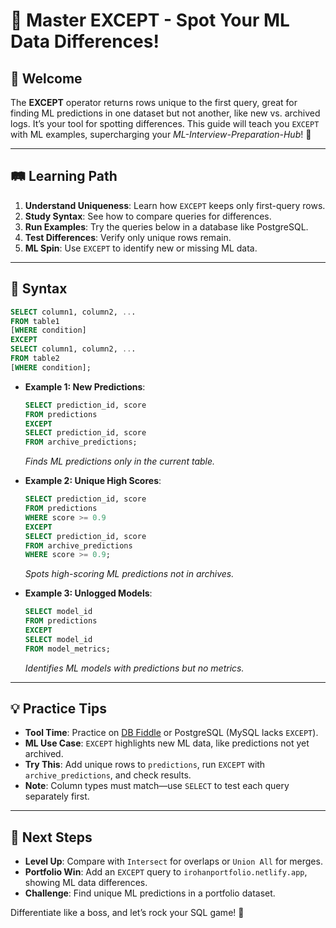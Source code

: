 # 🎉 Master EXCEPT - Spot Your ML Data Differences!

## 🌟 Welcome

The **EXCEPT** operator returns rows unique to the first query, great for finding ML predictions in one dataset but not another, like new vs. archived logs. It’s your tool for spotting differences. This guide will teach you `EXCEPT` with ML examples, supercharging your *ML-Interview-Preparation-Hub*! 🚀

---

## 🛤️ Learning Path

1. **Understand Uniqueness**: Learn how `EXCEPT` keeps only first-query rows.
2. **Study Syntax**: See how to compare queries for differences.
3. **Run Examples**: Try the queries below in a database like PostgreSQL.
4. **Test Differences**: Verify only unique rows remain.
5. **ML Spin**: Use `EXCEPT` to identify new or missing ML data.

---

## 📜 Syntax

```sql
SELECT column1, column2, ...
FROM table1
[WHERE condition]
EXCEPT
SELECT column1, column2, ...
FROM table2
[WHERE condition];
```

- **Example 1: New Predictions**:
  ```sql
  SELECT prediction_id, score
  FROM predictions
  EXCEPT
  SELECT prediction_id, score
  FROM archive_predictions;
  ```
  *Finds ML predictions only in the current table.*

- **Example 2: Unique High Scores**:
  ```sql
  SELECT prediction_id, score
  FROM predictions
  WHERE score >= 0.9
  EXCEPT
  SELECT prediction_id, score
  FROM archive_predictions
  WHERE score >= 0.9;
  ```
  *Spots high-scoring ML predictions not in archives.*

- **Example 3: Unlogged Models**:
  ```sql
  SELECT model_id
  FROM predictions
  EXCEPT
  SELECT model_id
  FROM model_metrics;
  ```
  *Identifies ML models with predictions but no metrics.*

---

## 💡 Practice Tips

- **Tool Time**: Practice on [DB Fiddle](https://www.db-fiddle.com) or PostgreSQL (MySQL lacks `EXCEPT`).
- **ML Use Case**: `EXCEPT` highlights new ML data, like predictions not yet archived.
- **Try This**: Add unique rows to `predictions`, run `EXCEPT` with `archive_predictions`, and check results.
- **Note**: Column types must match—use `SELECT` to test each query separately first.

---

## 🚀 Next Steps

- **Level Up**: Compare with `Intersect` for overlaps or `Union All` for merges.
- **Portfolio Win**: Add an `EXCEPT` query to `irohanportfolio.netlify.app`, showing ML data differences.
- **Challenge**: Find unique ML predictions in a portfolio dataset.

Differentiate like a boss, and let’s rock your SQL game! 🌟